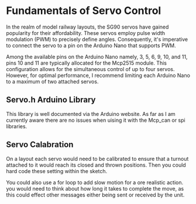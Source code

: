 # Fundamentals of Servo Control

In the realm of model railway layouts, the SG90 servos have gained popularity for their affordability. These servos employ pulse width modulation (PWM) to precisely define angles. Consequently, it's imperative to connect the servo to a pin on the Arduino Nano that supports PWM.

Among the available pins on the Arduino Nano namely, 3, 5, 6, 9, 10, and 11,  pins 10 and 11 are typically allocated for the Mcp2515 module. This configuration allows for the simultaneous control of up to four servos. However, for optimal performance, I recommend limiting each Arduino Nano to a maximum of two attached servos.

## Servo.h Arduino Library

This library is well documented via the Arduino website. As far as I am currently aware there are no issues when uising it with the Mcp_can or spi libraries.


## Servo Calabration

On a layout each servo would need to be calibrated to ensure that a turnout attached to it would reach its closed and thrown positions. Then you could hard code these setting within the sketch.

You could also use a for loop to add slow motion for a ore realistic action. you would need to think about how long it takes to complete the move, as this could effect other messages either being sent or received by the unit.
